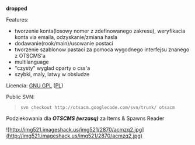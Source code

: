 **dropped**

Features:
  * tworzenie konta(losowy nomer z zdefinowanego zakresu), weryfikacia konta via emaila, odzyskanie/zmiana hasla
  * dodawanie(rook/main)/usowanie postaci
  * tworzenie szablonow pastaci za pomoca wygodnego interfejsu znanego z OTSCMS'a
  * multilanguage
  * "czysty" wyglad oparty o css'a
  * szybki, maly, latwy w obsludze

Licencia: [GNU GPL](http://www.gnu.org/licenses/old-licenses/gpl-2.0.txt)  ([PL](http://gnu.org.pl/text/licencja-gnu.html))

Public SVN:
> `svn checkout http://otsacm.googlecode.com/svn/trunk/ otsacm`

Podziekowania dla _**OTSCMS (wrzasq)**_ za Items & Spawns Reader

![http://img521.imageshack.us/img521/2870/acmzq2.jpg](http://img521.imageshack.us/img521/2870/acmzq2.jpg)